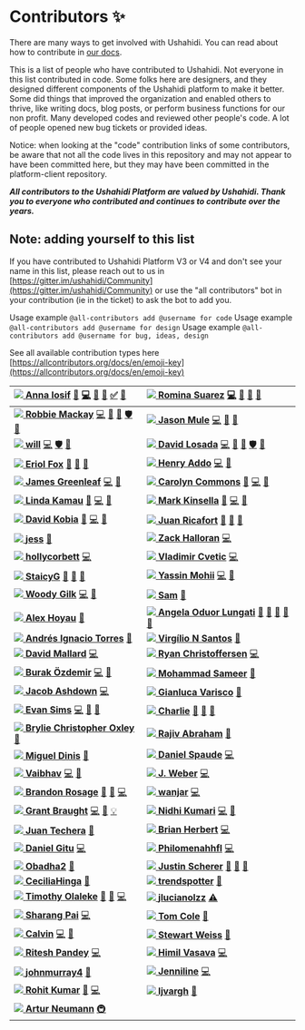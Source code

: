 # Contributors ✨

There are many ways to get involved with Ushahidi. You can read about how to contribute in [our docs](https://docs.ushahidi.com/platform-developer-documentation/contributing-or-getting-involved).

This is a list of people who have contributed to Ushahidi. Not everyone in this list contributed in code. Some folks here are designers, and they designed different components of the Ushahidi platform to make it better. Some did things that improved the organization and enabled others to thrive, like writing docs, blog posts, or perform business functions for our non profit. Many developed codes and reviewed other people's code. A lot of people opened new bug tickets or provided ideas.

Notice: when looking at the "code" contribution links of some contributors, be aware that not all the code lives in this repository and may not appear to have been committed here, but they may have been committed in the platform-client repository.

_**All contributors to the Ushahidi Platform are valued by Ushahidi. Thank you to everyone who contributed and continues to contribute over the years.**_

## Note: adding yourself to this list

If you have contributed to Ushahidi Platform V3 or V4 and don't see your name in this list, please reach out to us in [https://gitter.im/ushahidi/Community](https://gitter.im/ushahidi/Community) or use the "all contributors" bot in your contribution \(ie in the ticket\) to ask the bot to add you.

Usage example `@all-contributors add @username for code` Usage example `@all-contributors add @username for design` Usage example `@all-contributors add @username for bug, ideas, design`

See all available contribution types here [https://allcontributors.org/docs/en/emoji-key](https://allcontributors.org/docs/en/emoji-key)

| [![](https://avatars3.githubusercontent.com/u/8624777?v=4) **Anna Iosif**](https://github.com/Angamanga) [📖](https://github.com/ushahidi/platform/commits?author=Angamanga) [💻](https://github.com/ushahidi/platform/commits?author=Angamanga) [🐛](https://github.com/ushahidi/platform/issues?q=author%3AAngamanga) [👀](https://github.com/ushahidi/platform/pulls?q=is%3Apr+reviewed-by%3AAngamanga) [✅](contributors-to-ushahidi.md#tutorial-Angamanga) [🤔](contributors-to-ushahidi.md#ideas-Angamanga) | [![](https://avatars0.githubusercontent.com/u/2434401?v=4) **Romina Suarez**](https://github.com/rowasc) [💻](https://github.com/ushahidi/platform/commits?author=rowasc) [📖](https://github.com/ushahidi/platform/commits?author=rowasc) [🤔](contributors-to-ushahidi.md#ideas-rowasc) [👀](https://github.com/ushahidi/platform/pulls?q=is%3Apr+reviewed-by%3Arowasc) |
| :--- | :--- |
| [![](https://avatars2.githubusercontent.com/u/7965?v=4) **Robbie Mackay**](http://robbiemackay.com) [💻](https://github.com/ushahidi/platform/commits?author=rjmackay) [👀](https://github.com/ushahidi/platform/pulls?q=is%3Apr+reviewed-by%3Arjmackay) [🤔](contributors-to-ushahidi.md#ideas-rjmackay) [🛡️](contributors-to-ushahidi.md#security-rjmackay) [🐛](https://github.com/ushahidi/platform/issues?q=author%3Arjmackay) | [![](https://avatars0.githubusercontent.com/u/150815?v=4) **Jason Mule**](https://github.com/jasonmule) [💻](https://github.com/ushahidi/platform/commits?author=jasonmule) [🐛](https://github.com/ushahidi/platform/issues?q=author%3Ajasonmule) [👀](https://github.com/ushahidi/platform/pulls?q=is%3Apr+reviewed-by%3Ajasonmule) |
| [![](https://avatars3.githubusercontent.com/u/2694405?v=4) **will**](https://github.com/willdoran) [💻](https://github.com/ushahidi/platform/commits?author=willdoran) [🛡️](contributors-to-ushahidi.md#security-willdoran) [👀](https://github.com/ushahidi/platform/pulls?q=is%3Apr+reviewed-by%3Awilldoran) | [![](https://avatars3.githubusercontent.com/u/467393?v=4) **David Losada**](http://tuxpiper.com) [💻](https://github.com/ushahidi/platform/commits?author=tuxpiper) [👀](https://github.com/ushahidi/platform/pulls?q=is%3Apr+reviewed-by%3Atuxpiper) [🤔](contributors-to-ushahidi.md#ideas-tuxpiper) [🛡️](contributors-to-ushahidi.md#security-tuxpiper) [🐛](https://github.com/ushahidi/platform/issues?q=author%3Atuxpiper) |
| [![](https://avatars0.githubusercontent.com/u/11681324?v=4) **Eriol Fox**](http://www.erioldoesdesign.com) [🎨](contributors-to-ushahidi.md#design-Erioldoesdesign) [📖](https://github.com/ushahidi/platform/commits?author=Erioldoesdesign) [🤔](contributors-to-ushahidi.md#ideas-Erioldoesdesign) | [![](https://avatars0.githubusercontent.com/u/73175?v=4) **Henry Addo**](http://www.addhen.org) [💻](https://github.com/ushahidi/platform/commits?author=eyedol) [👀](https://github.com/ushahidi/platform/pulls?q=is%3Apr+reviewed-by%3Aeyedol) |
| [![](https://avatars0.githubusercontent.com/u/915878?v=4) **James Greenleaf**](https://james.greenle.af) [💻](https://github.com/ushahidi/platform/commits?author=aMoniker) [👀](https://github.com/ushahidi/platform/pulls?q=is%3Apr+reviewed-by%3AaMoniker) | [![](https://avatars0.githubusercontent.com/u/8941223?v=4) **Carolyn Commons**](https://github.com/crcommons) [👀](https://github.com/ushahidi/platform/pulls?q=is%3Apr+reviewed-by%3Acrcommons) [💻](https://github.com/ushahidi/platform/commits?author=crcommons) [🤔](contributors-to-ushahidi.md#ideas-crcommons) |
| [![](https://avatars3.githubusercontent.com/u/155218?v=4) **Linda Kamau**](http://www.codediva.co.ke) [👀](https://github.com/ushahidi/platform/pulls?q=is%3Apr+reviewed-by%3Akamaulynder) [💻](https://github.com/ushahidi/platform/commits?author=kamaulynder) [🤔](contributors-to-ushahidi.md#ideas-kamaulynder) | [![](https://avatars0.githubusercontent.com/u/6600708?v=4) **Mark Kinsella**](https://github.com/kinstelli) [👀](https://github.com/ushahidi/platform/pulls?q=is%3Apr+reviewed-by%3Akinstelli) [💻](https://github.com/ushahidi/platform/commits?author=kinstelli) [🤔](contributors-to-ushahidi.md#ideas-kinstelli) |
| [![](https://avatars3.githubusercontent.com/u/184092?v=4) **David Kobia**](http://www.kobia.net) [👀](https://github.com/ushahidi/platform/pulls?q=is%3Apr+reviewed-by%3Adkobia) [💻](https://github.com/ushahidi/platform/commits?author=dkobia) [🤔](contributors-to-ushahidi.md#ideas-dkobia) | [![](https://avatars1.githubusercontent.com/u/37776843?v=4) **Juan Ricafort**](https://github.com/jrtricafort) [🤔](contributors-to-ushahidi.md#ideas-jrtricafort) [🐛](https://github.com/ushahidi/platform/issues?q=author%3Ajrtricafort) [💼](contributors-to-ushahidi.md#business-jrtricafort) |
| [![](https://avatars3.githubusercontent.com/u/7316730?v=4) **jess**](http://jessachandler.com) [📖](https://github.com/ushahidi/platform/commits?author=monkeywithacupcake) | [![](https://avatars0.githubusercontent.com/u/446225?v=4) **Zack Halloran**](https://github.com/zhalloran) [💻](https://github.com/ushahidi/platform/commits?author=zhalloran) |
| [![](https://avatars2.githubusercontent.com/u/849131?v=4) **hollycorbett**](https://github.com/hollycorbett) [💻](https://github.com/ushahidi/platform/commits?author=hollycorbett) | [![](https://avatars1.githubusercontent.com/u/644800?v=4) **Vladimir Cvetic**](http://ferdinand.rs) [💻](https://github.com/ushahidi/platform/commits?author=cvele) |
| [![](https://avatars0.githubusercontent.com/u/25605883?v=4) **StaicyG**](https://github.com/StaicyG) [🤔](contributors-to-ushahidi.md#ideas-StaicyG) [📖](https://github.com/ushahidi/platform/commits?author=StaicyG) [💬](contributors-to-ushahidi.md#question-StaicyG) | [![](https://avatars0.githubusercontent.com/u/6831661?v=4) **Yassin Mohii**](https://github.com/ymohii) [💻](https://github.com/ushahidi/platform/commits?author=ymohii) [👀](https://github.com/ushahidi/platform/pulls?q=is%3Apr+reviewed-by%3Aymohii) |
| [![](https://avatars3.githubusercontent.com/u/38203?v=4) **Woody Gilk**](https://www.shadowhand.com/) [💻](https://github.com/ushahidi/platform/commits?author=shadowhand) [👀](https://github.com/ushahidi/platform/pulls?q=is%3Apr+reviewed-by%3Ashadowhand) | [![](https://avatars0.githubusercontent.com/u/958800?v=4) **Sam**](https://github.com/samtheson) [📖](https://github.com/ushahidi/platform/commits?author=samtheson) |
| [![](https://avatars0.githubusercontent.com/u/715377?v=4) **Alex Hoyau**](https://lexoyo.me) [📖](https://github.com/ushahidi/platform/commits?author=lexoyo) | [![](https://avatars1.githubusercontent.com/u/721918?v=4) **Angela Oduor Lungati**](https://github.com/aoduor) [📖](https://github.com/ushahidi/platform/commits?author=aoduor) [🤔](contributors-to-ushahidi.md#ideas-aoduor) [🐛](https://github.com/ushahidi/platform/issues?q=author%3Aaoduor) [💬](contributors-to-ushahidi.md#question-aoduor) [💼](contributors-to-ushahidi.md#business-aoduor) |
| [![](https://avatars3.githubusercontent.com/u/26191851?v=4) **Andrés Ignacio Torres**](http://aitorres.com.ve) [📖](https://github.com/ushahidi/platform/commits?author=aitorres) | [![](https://avatars0.githubusercontent.com/u/276746?v=4) **Virgílio N Santos**](https://github.com/virgilio) [📖](https://github.com/ushahidi/platform/commits?author=virgilio) |
| [![](https://avatars3.githubusercontent.com/u/3615012?v=4) **David Mallard**](https://davidmallard.id.au/) [💻](https://github.com/ushahidi/platform/commits?author=tobiasziegler) | [![](https://avatars3.githubusercontent.com/u/12519942?v=4) **Ryan Christoffersen**](https://ryanchristo.com/) [💻](https://github.com/ushahidi/platform/commits?author=ryanchristo) |
| [![](https://avatars3.githubusercontent.com/u/5355510?v=4) **Burak Özdemir**](https://ozdemirburak.com) [💻](https://github.com/ushahidi/platform/commits?author=ozdemirburak) [🐛](https://github.com/ushahidi/platform/issues?q=author%3Aozdemirburak) | [![](https://avatars1.githubusercontent.com/u/28915865?v=4) **Mohammad Sameer**](http://m-sameer.github.io) [📖](https://github.com/ushahidi/platform/commits?author=m-sameer) |
| [![](https://avatars3.githubusercontent.com/u/677893?v=4) **Jacob Ashdown**](http://www.coherent.technology) [💻](https://github.com/ushahidi/platform/commits?author=jcbashdown) | [![](https://avatars3.githubusercontent.com/u/945486?v=4) **Gianluca Varisco**](https://github.com/gvarisco) [📖](https://github.com/ushahidi/platform/commits?author=gvarisco) |
| [![](https://avatars2.githubusercontent.com/u/3093?v=4) **Evan Sims**](https://keybase.io/evansims) [💻](https://github.com/ushahidi/platform/commits?author=evansims) [🐛](https://github.com/ushahidi/platform/issues?q=author%3Aevansims) [👀](https://github.com/ushahidi/platform/pulls?q=is%3Apr+reviewed-by%3Aevansims) | [![](https://avatars0.githubusercontent.com/u/1618793?v=4) **Charlie**](https://github.com/caharding) [📖](https://github.com/ushahidi/platform/commits?author=caharding) [🤔](contributors-to-ushahidi.md#ideas-caharding) [💼](contributors-to-ushahidi.md#business-caharding) |
| [![](https://avatars1.githubusercontent.com/u/17307?v=4) **Brylie Christopher Oxley**](https://bryliechristopheroxley.info) [📖](https://github.com/ushahidi/platform/commits?author=brylie) | [![](https://avatars3.githubusercontent.com/u/214189?v=4) **Rajiv Abraham**](https://github.com/RAbraham) [📖](https://github.com/ushahidi/platform/commits?author=RAbraham) |
| [![](https://avatars0.githubusercontent.com/u/6632800?v=4) **Miguel Dinis**](https://github.com/MigDinny) [📖](https://github.com/ushahidi/platform/commits?author=MigDinny) | [![](https://avatars1.githubusercontent.com/u/249210?v=4) **Daniel Spaude**](https://github.com/spaudanjo) [💻](https://github.com/ushahidi/platform/commits?author=spaudanjo) |
| [![](https://avatars0.githubusercontent.com/u/863674?v=4) **Vaibhav**](http://recombine.net) [💻](https://github.com/ushahidi/platform/commits?author=vbhv) [🎨](contributors-to-ushahidi.md#design-vbhv) | [![](https://avatars0.githubusercontent.com/u/28212184?v=4) **J. Weber**](http://www.jessicaweber.io) [💻](https://github.com/ushahidi/platform/commits?author=jessicaweberdev) |
| [![](https://avatars3.githubusercontent.com/u/1136279?v=4) **Brandon Rosage**](http://brandonrosage.com) [🎨](contributors-to-ushahidi.md#design-brandonrosage) [🐛](https://github.com/ushahidi/platform/issues?q=author%3Abrandonrosage) [💻](https://github.com/ushahidi/platform/commits?author=brandonrosage) | [![](https://avatars0.githubusercontent.com/u/8712110?v=4) **wanjar**](https://github.com/wanjar) [💻](https://github.com/ushahidi/platform/commits?author=wanjar) |
| [![](https://avatars3.githubusercontent.com/u/16962482?v=4) **Grant Braught**](http://users.dickinson.edu/~braught/) [💻](https://github.com/ushahidi/platform/commits?author=braughtg) [🐛](https://github.com/ushahidi/platform/issues?q=author%3Abraughtg) [💡](contributors-to-ushahidi.md#example-braughtg) | [![](https://avatars3.githubusercontent.com/u/39872794?v=4) **Nidhi Kumari**](http://nidhikjha.github.io) [💻](https://github.com/ushahidi/platform/commits?author=NidhiKJha) [📝](contributors-to-ushahidi.md#blog-NidhiKJha) |
| [![](https://avatars1.githubusercontent.com/u/1594608?v=4) **Juan Techera**](https://github.com/jtechera) [📖](https://github.com/ushahidi/platform/commits?author=jtechera) | [![](https://avatars2.githubusercontent.com/u/106068?v=4) **Brian Herbert**](http://brianherbert.com) [💻](https://github.com/ushahidi/platform/commits?author=brianherbert) |
| [![](https://avatars1.githubusercontent.com/u/17337808?v=4)  **Daniel Gitu**](https://github.com/gitudaniel) [💻](https://github.com/ushahidi/platform/commits?author=gitudaniel) | [![](https://avatars0.githubusercontent.com/u/25051453?v=4) **Philomenahhfl**](https://github.com/Philomenahhfl) [💻](https://github.com/ushahidi/platform/commits?author=Philomenahhfl) |
| [![](https://avatars1.githubusercontent.com/u/38259840?v=4) **Obadha2**](https://www.linkedin.com/in/walterobadha/) [🐛](https://github.com/ushahidi/platform/issues?q=author%3AObadha2) | [![](https://avatars1.githubusercontent.com/u/29209303?v=4) **Justin Scherer**](https://www.justinscherer.xyz) [🎨](contributors-to-ushahidi.md#design-justinscherer) [🤔](contributors-to-ushahidi.md#ideas-justinscherer) [📓](contributors-to-ushahidi.md#userTesting-justinscherer) |
| [![](https://avatars1.githubusercontent.com/u/20906968?v=4) **CeciliaHinga**](https://github.com/CeciliaHinga) [📝](contributors-to-ushahidi.md#blog-CeciliaHinga) | [![](https://avatars1.githubusercontent.com/u/15286128?v=4) **trendspotter**](https://github.com/trendspotter) [🐛](https://github.com/ushahidi/platform/issues?q=author%3Atrendspotter) |
| [![](https://avatars0.githubusercontent.com/u/11256481?v=4) **Timothy Olaleke**](https://timz.tech) [📖](https://github.com/ushahidi/platform/commits?author=Timtech4u) [🐛](https://github.com/ushahidi/platform/issues?q=author%3ATimtech4u) [💻](https://github.com/ushahidi/platform/commits?author=Timtech4u) | [![](https://avatars0.githubusercontent.com/u/26437703?v=4) **jlucianolzz**](https://github.com/jlucianolzz) [⚠️](https://github.com/ushahidi/platform/commits?author=jlucianolzz) |
| [![](https://avatars2.githubusercontent.com/u/12707741?v=4) **Sharang Pai**](http://sharangpai.me) [💻](https://github.com/ushahidi/platform/commits?author=Guzzler) | [![](https://avatars0.githubusercontent.com/u/48810834?v=4) **Tom Cole**](https://github.com/TomC-Codes) [📖](https://github.com/ushahidi/platform/commits?author=TomC-Codes) |
| [![](https://avatars3.githubusercontent.com/u/18711727?v=4) **Calvin**](https://c3ho.blogspot.com/) [💻](https://github.com/ushahidi/platform/commits?author=c3ho) [👀](https://github.com/ushahidi/platform/pulls?q=is%3Apr+reviewed-by%3Ac3ho) | [![](https://avatars2.githubusercontent.com/u/39007707?v=4) **Stewart Weiss**](http://www.compsci.hunter.cuny.edu/~sweiss/) [📖](https://github.com/ushahidi/platform/commits?author=stewartweiss) |
| [![](https://avatars0.githubusercontent.com/u/1433681?v=4) **Ritesh Pandey**](http://riteshwrote.blogspot.com) [💻](https://github.com/ushahidi/platform/commits?author=ritesh-pandey) | [![](https://avatars3.githubusercontent.com/u/55590415?v=4) **Himil Vasava**](https://github.com/himil-vasava) [💻](https://github.com/ushahidi/platform/commits?author=himil-vasava) |
| [![](https://avatars1.githubusercontent.com/u/54542562?v=4) **johnmurray4**](https://github.com/johnmurray4) [📖](https://github.com/ushahidi/platform/commits?author=johnmurray4) | [![](https://avatars0.githubusercontent.com/u/39647995?v=4) **Jenniline**](https://github.com/Jenniline) [💻](https://github.com/ushahidi/platform/commits?author=Jenniline) |
| [![](https://avatars2.githubusercontent.com/u/33249010?v=4) **Rohit Kumar**](http://rohit645.github.io) [🐛](https://github.com/ushahidi/platform/issues?q=author%3Arohit645) [💻](https://github.com/ushahidi/platform/commits?author=rohit645) | [![](https://avatars3.githubusercontent.com/u/47359729?v=4) **ljvargh**](https://github.com/ljvargh) [📖](https://github.com/ushahidi/platform/commits?author=ljvargh) |
| [![](https://avatars1.githubusercontent.com/u/2425577?v=4) **Artur Neumann**](https://www.jankaritech.com) [🚇](contributors-to-ushahidi.md#infra-individual-it) |  |

